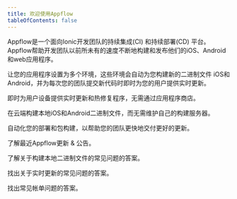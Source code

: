 ```yaml
---
title: 欢迎使用Appflow
tableOfContents: false
---
```


Appflow是一个面向Ionic开发团队的持续集成(CI) 和持续部署(CD) 平台。 Appflow帮助开发团队以前所未有的速度不断地构建和发布他们的iOS、Android和web应用程序。

<docs-cards class="static-width"> <docs-card header="Quickstart" href="/docs/appflow/quickstart/connect" img="/docs/assets/icons/guide-quickstart.png"> 

让您的应用程序设置为多个环境，这些环境会自动为您构建新的二进制文件 iOS和Android，并为每次您的团队提交新代码时即时为您的用户提供实时更新。</docs-card>

<docs-card header="Deploy" href="/docs/appflow/deploy/intro" icon="/docs/assets/icons/guide-deploy-icon.png"> 

即时为用户设备提供实时更新和热修复程序，无需通过应用程序商店。</docs-card>

<docs-card header="Package" href="/docs/appflow/package/intro" icon="/docs/assets/icons/guide-package-icon.png"> 

在云端构建本地iOS和Android二进制文件，而无需维护自己的构建服务器。</docs-card>

<docs-card header="Automate" href="/docs/appflow/automation/intro" icon="/docs/assets/icons/guide-automate-icon.png"> 

自动化您的部署和包构建，以帮助您的团队更快地交付更好的更新。</docs-card>

<docs-card header="News & Updates" href="https://ionic.zendesk.com/hc/en-us/categories/360000410554-Announcements" icon="/docs/assets/icons/guide-news-icon.png"> 

了解最近Appflow更新 & 公告。</docs-card>

<docs-card header="Package FAQ" href="https://ionic.zendesk.com/hc/en-us/categories/360000410494-Package" icon="/docs/assets/icons/guide-faq-icon.png"> 

了解关于构建本地二进制文件的常见问题的答案。</docs-card>

<docs-card header="Deploy FAQ" href="https://ionic.zendesk.com/hc/en-us/categories/360000409113-Deploy" icon="/docs/assets/icons/guide-faq-icon.png"> 

找出关于实时更新的常见问题的答案。</docs-card>

<docs-card header="Billing FAQ" href="https://ionic.zendesk.com/hc/en-us/categories/360000410574-Billing-Support" icon="/docs/assets/icons/guide-faq-icon.png"> 

找出常见帐单问题的答案。</docs-card> </docs-cards>